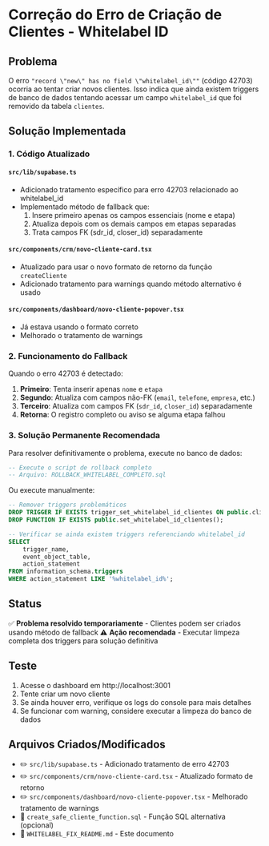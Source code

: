 # Correção do Erro de Criação de Clientes - Whitelabel ID

## Problema
O erro `"record \"new\" has no field \"whitelabel_id\""` (código 42703) ocorria ao tentar criar novos clientes. Isso indica que ainda existem triggers de banco de dados tentando acessar um campo `whitelabel_id` que foi removido da tabela `clientes`.

## Solução Implementada

### 1. Código Atualizado

#### `src/lib/supabase.ts`
- Adicionado tratamento específico para erro 42703 relacionado ao whitelabel_id
- Implementado método de fallback que:
  1. Insere primeiro apenas os campos essenciais (nome e etapa)
  2. Atualiza depois com os demais campos em etapas separadas
  3. Trata campos FK (sdr_id, closer_id) separadamente

#### `src/components/crm/novo-cliente-card.tsx`
- Atualizado para usar o novo formato de retorno da função `createCliente`
- Adicionado tratamento para warnings quando método alternativo é usado

#### `src/components/dashboard/novo-cliente-popover.tsx`
- Já estava usando o formato correto
- Melhorado o tratamento de warnings

### 2. Funcionamento do Fallback

Quando o erro 42703 é detectado:
1. **Primeiro**: Tenta inserir apenas `nome` e `etapa`
2. **Segundo**: Atualiza com campos não-FK (`email`, `telefone`, `empresa`, etc.)
3. **Terceiro**: Atualiza com campos FK (`sdr_id`, `closer_id`) separadamente
4. **Retorna**: O registro completo ou aviso se alguma etapa falhou

### 3. Solução Permanente Recomendada

Para resolver definitivamente o problema, execute no banco de dados:

```sql
-- Execute o script de rollback completo
-- Arquivo: ROLLBACK_WHITELABEL_COMPLETO.sql
```

Ou execute manualmente:

```sql
-- Remover triggers problemáticos
DROP TRIGGER IF EXISTS trigger_set_whitelabel_id_clientes ON public.clientes;
DROP FUNCTION IF EXISTS public.set_whitelabel_id_clientes();

-- Verificar se ainda existem triggers referenciando whitelabel_id
SELECT 
    trigger_name, 
    event_object_table,
    action_statement
FROM information_schema.triggers 
WHERE action_statement LIKE '%whitelabel_id%';
```

## Status
✅ **Problema resolvido temporariamente** - Clientes podem ser criados usando método de fallback
⚠️ **Ação recomendada** - Executar limpeza completa dos triggers para solução definitiva

## Teste
1. Acesse o dashboard em http://localhost:3001
2. Tente criar um novo cliente
3. Se ainda houver erro, verifique os logs do console para mais detalhes
4. Se funcionar com warning, considere executar a limpeza do banco de dados

## Arquivos Criados/Modificados
- ✏️ `src/lib/supabase.ts` - Adicionado tratamento de erro 42703
- ✏️ `src/components/crm/novo-cliente-card.tsx` - Atualizado formato de retorno
- ✏️ `src/components/dashboard/novo-cliente-popover.tsx` - Melhorado tratamento de warnings
- 📄 `create_safe_cliente_function.sql` - Função SQL alternativa (opcional)
- 📄 `WHITELABEL_FIX_README.md` - Este documento
